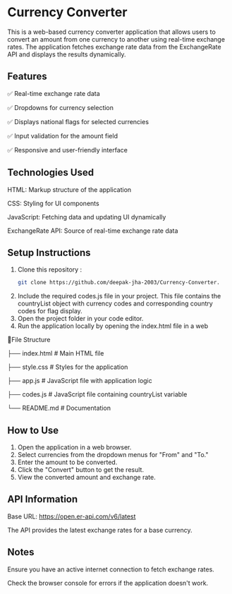 # Currency Converter

This is a web-based currency converter application that allows users to convert an amount from one currency to another using real-time exchange rates. The application fetches exchange rate data from the ExchangeRate API and displays the results dynamically.

## Features

✅ Real-time exchange rate data

✅ Dropdowns for currency selection

✅ Displays national flags for selected currencies

✅ Input validation for the amount field

✅ Responsive and user-friendly interface

## Technologies Used

HTML: Markup structure of the application

CSS: Styling for UI components

JavaScript: Fetching data and updating UI dynamically

ExchangeRate API: Source of real-time exchange rate data

## Setup Instructions

1. Clone this repository :
   ```sh
   git clone https://github.com/deepak-jha-2003/Currency-Converter.   
2. Include the required codes.js file in your project. This file contains the countryList object with currency codes and corresponding country codes for flag display.
3. Open the project folder in your code editor.
4. Run the application locally by opening the index.html file in a web

📁File Structure

├── index.html          # Main HTML file

├── style.css           # Styles for the application

├── app.js              # JavaScript file with application logic

├── codes.js            # JavaScript file containing countryList variable

└── README.md           # Documentation

## How to Use

1. Open the application in a web browser.
2. Select currencies from the dropdown menus for "From" and "To."
3. Enter the amount to be converted.
4. Click the "Convert" button to get the result.
5. View the converted amount and exchange rate.

## API Information

Base URL: https://open.er-api.com/v6/latest

The API provides the latest exchange rates for a base currency.

## Notes
Ensure you have an active internet connection to fetch exchange rates.

Check the browser console for errors if the application doesn't work.


